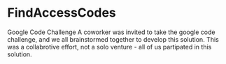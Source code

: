 # FindAccessCodes
Google Code Challenge
A coworker was invited to take the google code challenge, and we all brainstormed together to develop this solution.
This was a collabrotive effort, not a solo venture - all of us partipated in this solution.

